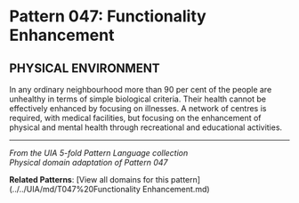 # Pattern 047: Functionality Enhancement

## PHYSICAL ENVIRONMENT

In any ordinary neighbourhood more than 90 per cent of the people are unhealthy in terms of simple biological criteria. Their health cannot be effectively enhanced by focusing on illnesses. A network of centres is required, with medical facilities, but focusing on the enhancement of physical and mental health through recreational and educational activities.

---

*From the UIA 5-fold Pattern Language collection*  
*Physical domain adaptation of Pattern 047*

**Related Patterns**: [View all domains for this pattern](../../UIA/md/T047%20Functionality Enhancement.md)
